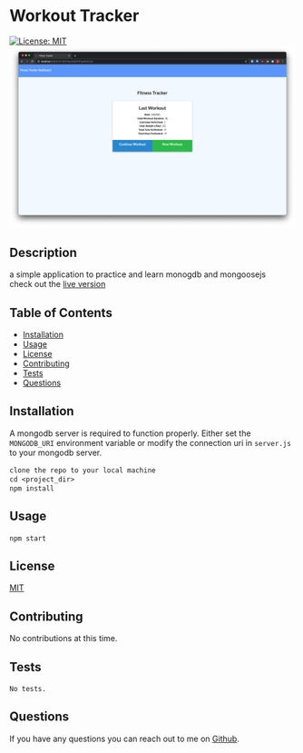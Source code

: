# Workout Tracker
[![License: MIT](https://img.shields.io/badge/License-MIT-yellow.svg)](https://opensource.org/licenses/MIT)
![Workout Tracker index view](./assets/screenshot.png)
## Description
a simple application to practice and learn monogdb and mongoosejs  
check out the [live version](https://shielded-plains-15530.herokuapp.com/)

## Table of Contents
* [Installation](#installation)
* [Usage](#usage)
* [License](#license)
* [Contributing](#contributing)
* [Tests](#tests)
* [Questions](#questions)

## Installation
A mongodb server is required to function properly. Either set the `MONGODB_URI` environment
variable or modify the connection uri in `server.js` to your mongodb server.
```
clone the repo to your local machine
cd <project_dir>
npm install
```

## Usage
```
npm start
```

## License
[MIT](https://opensource.org/licenses/MIT)

## Contributing
No contributions at this time.

## Tests
```
No tests.
```

## Questions
If you have any questions you can reach out to me on [Github](https://github.com/brhue).
